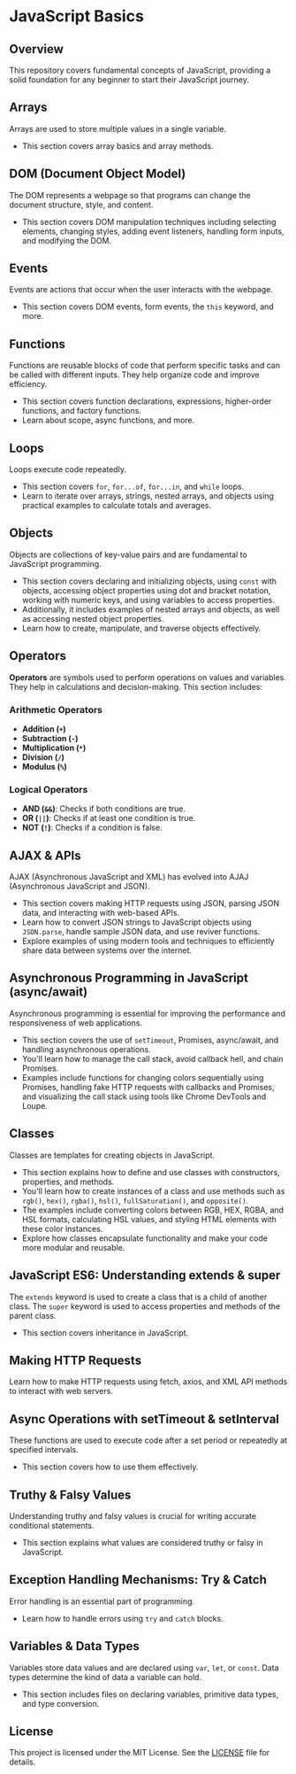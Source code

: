 # JavaScript Basics
## Overview
This repository covers fundamental concepts of JavaScript, providing a solid foundation for any beginner to start their JavaScript journey.

## Arrays
Arrays are used to store multiple values in a single variable.
- This section covers array basics and array methods.

## DOM (Document Object Model)
The DOM represents a webpage so that programs can change the document structure, style, and content.
- This section covers DOM manipulation techniques including selecting elements, changing styles, adding event listeners, handling form inputs, and modifying the DOM.

## Events
Events are actions that occur when the user interacts with the webpage.
- This section covers DOM events, form events, the `this` keyword, and more.

## Functions
Functions are reusable blocks of code that perform specific tasks and can be called with different inputs. They help organize code and improve efficiency.
- This section covers function declarations, expressions, higher-order functions, and factory functions.
- Learn about scope, async functions, and more.

## Loops
Loops execute code repeatedly.
- This section covers `for`, `for...of`, `for...in`, and `while` loops.
- Learn to iterate over arrays, strings, nested arrays, and objects using practical examples to calculate totals and averages.

## Objects
Objects are collections of key-value pairs and are fundamental to JavaScript programming.
- This section covers declaring and initializing objects, using `const` with objects, accessing object properties using dot and bracket notation, working with numeric keys, and using variables to access properties.
- Additionally, it includes examples of nested arrays and objects, as well as accessing nested object properties.
- Learn how to create, manipulate, and traverse objects effectively.

## Operators
**Operators** are symbols used to perform operations on values and variables. They help in calculations and decision-making. This section includes:

### Arithmetic Operators
- **Addition (`+`)**
- **Subtraction (`-`)**
- **Multiplication (`*`)**
- **Division (`/`)**
- **Modulus (`%`)**

### Logical Operators
- **AND (`&&`)**: Checks if both conditions are true.
- **OR (`||`)**: Checks if at least one condition is true.
- **NOT (`!`)**: Checks if a condition is false.

## AJAX & APIs
AJAX (Asynchronous JavaScript and XML) has evolved into AJAJ (Asynchronous JavaScript and JSON).
- This section covers making HTTP requests using JSON, parsing JSON data, and interacting with web-based APIs.
- Learn how to convert JSON strings to JavaScript objects using `JSON.parse`, handle sample JSON data, and use reviver functions.
- Explore examples of using modern tools and techniques to efficiently share data between systems over the internet.

## Asynchronous Programming in JavaScript (async/await)
Asynchronous programming is essential for improving the performance and responsiveness of web applications.
- This section covers the use of `setTimeout`, Promises, async/await, and handling asynchronous operations.
- You'll learn how to manage the call stack, avoid callback hell, and chain Promises.
- Examples include functions for changing colors sequentially using Promises, handling fake HTTP requests with callbacks and Promises, and visualizing the call stack using tools like Chrome DevTools and Loupe.

## Classes
Classes are templates for creating objects in JavaScript.
- This section explains how to define and use classes with constructors, properties, and methods.
- You'll learn how to create instances of a class and use methods such as `rgb()`, `hex()`, `rgba()`, `hsl()`, `fullSaturation()`, and `opposite()`.
- The examples include converting colors between RGB, HEX, RGBA, and HSL formats, calculating HSL values, and styling HTML elements with these color instances.
- Explore how classes encapsulate functionality and make your code more modular and reusable.

## JavaScript ES6: Understanding **extends** & **super**
The `extends` keyword is used to create a class that is a child of another class.
The `super` keyword is used to access properties and methods of the parent class.
- This section covers inheritance in JavaScript.

## Making HTTP Requests
Learn how to make HTTP requests using fetch, axios, and XML API methods to interact with web servers.

## Async Operations with **setTimeout** & **setInterval**
These functions are used to execute code after a set period or repeatedly at specified intervals.
- This section covers how to use them effectively.

## Truthy & Falsy Values
Understanding truthy and falsy values is crucial for writing accurate conditional statements.
- This section explains what values are considered truthy or falsy in JavaScript.

## Exception Handling Mechanisms: **Try & Catch**
Error handling is an essential part of programming.
- Learn how to handle errors using `try` and `catch` blocks.

## Variables & Data Types
Variables store data values and are declared using `var`, `let`, or `const`. Data types determine the kind of data a variable can hold.
- This section includes files on declaring variables, primitive data types, and type conversion.

## License
This project is licensed under the MIT License. See the [LICENSE](LICENSE) file for details.

